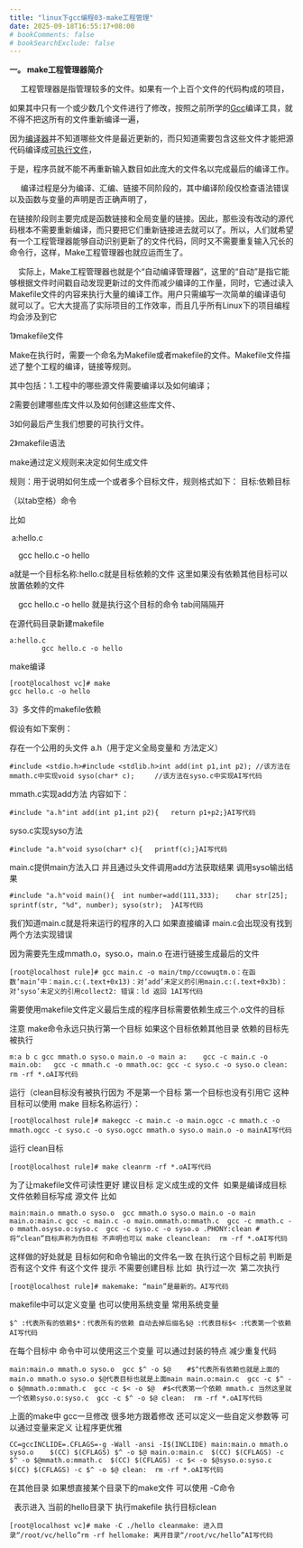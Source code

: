 ```yaml
---
title: "linux下gcc编程03-make工程管理"
date: 2025-09-18T16:55:17+08:00
# bookComments: false
# bookSearchExclude: false
---
```


**一。 make工程管理器简介**

     工程管理器是指管理较多的文件。如果有一个上百个文件的代码构成的项目，

如果其中只有一个或少数几个文件进行了修改，按照之前所学的[Gcc](https://so.csdn.net/so/search?q=Gcc&spm=1001.2101.3001.7020)编译工具，就不得不把这所有的文件重新编译一遍，

因为[编译器](https://so.csdn.net/so/search?q=%E7%BC%96%E8%AF%91%E5%99%A8&spm=1001.2101.3001.7020)并不知道哪些文件是最近更新的，而只知道需要包含这些文件才能把源代码编译成[可执行文件](https://so.csdn.net/so/search?q=%E5%8F%AF%E6%89%A7%E8%A1%8C%E6%96%87%E4%BB%B6&spm=1001.2101.3001.7020)，

于是，程序员就不能不再重新输入数目如此庞大的文件名以完成最后的编译工作。

     编译过程是分为编译、汇编、链接不同阶段的，其中编译阶段仅检查语法错误以及函数与变量的声明是否正确声明了，

在链接阶段则主要完成是函数链接和全局变量的链接。因此，那些没有改动的源代码根本不需要重新编译，而只要把它们重新链接进去就可以了。所以，人们就希望有一个工程管理器能够自动识别更新了的文件代码，同时又不需要重复输入冗长的命令行，这样，Make工程管理器也就应运而生了。

    实际上，Make工程管理器也就是个“自动编译管理器”，这里的“自动”是指它能够根据文件时间戳自动发现更新过的文件而减少编译的工作量，同时，它通过读入Makefile文件的内容来执行大量的编译工作。用户只需编写一次简单的编译语句就可以了。它大大提高了实际项目的工作效率，而且几乎所有Linux下的项目编程均会涉及到它

1》makefile文件

Make在执行时，需要一个命名为Makefile或者makefile的文件。Makefile文件描述了整个工程的编译，链接等规则。

其中包括：1.工程中的哪些源文件需要编译以及如何编译；

2需要创建哪些库文件以及如何创建这些库文件、

3如何最后产生我们想要的可执行文件。

2》makefile语法

make通过定义规则来决定如何生成文件

规则：用于说明如何生成一个或者多个目标文件，规则格式如下：
目标:依赖目标

（以tab空格）命令

比如

 a:hello.c

    gcc hello.c -o hello

a就是一个目标名称:hello.c就是目标依赖的文件 这里如果没有依赖其他目标可以放置依赖的文件

    gcc hello.c -o hello 就是执行这个目标的命令 tab间隔隔开

在源代码目录新建makefile

```
a:hello.c
        gcc hello.c -o hello
```

make编译

```
[root@localhost vc]# make
gcc hello.c -o hello
```

3》多文件的makefile依赖

假设有如下案例：

存在一个公用的头文件 a.h（用于定义全局变量和 方法定义）

```
#include <stdio.h>#include <stdlib.h>int add(int p1,int p2); //该方法在mmath.c中实现void syso(char* c);     //该方法在syso.c中实现AI写代码
```

mmath.c实现add方法 内容如下：

```
#include "a.h"int add(int p1,int p2){	return p1+p2;}AI写代码
```

syso.c实现syso方法

```
#include "a.h"void syso(char* c){	printf(c);}AI写代码
```

main.c提供main方法入口 并且通过头文件调用add方法获取结果 调用syso输出结果

```
#include "a.h"void main(){	int number=add(111,333);	char str[25];	sprintf(str, "%d", number);	syso(str);	}AI写代码
```

我们知道main.c就是将来运行的程序的入口 如果直接编译 main.c会出现没有找到两个方法实现错误

因为需要先生成mmath.o，syso.o，main.o 在进行链接生成最后的文件

```
[root@localhost rule]# gcc main.c -o main/tmp/ccowuqtm.o：在函数‘main’中：main.c:(.text+0x13)：对‘add’未定义的引用main.c:(.text+0x3b)：对‘syso’未定义的引用collect2: 错误：ld 返回 1AI写代码
```

需要使用makefile文件定义最后生成的程序目标需要依赖生成三个.o文件的目标 

注意 make命令永远只执行第一个目标 如果这个目标依赖其他目录 依赖的目标先被执行

```
m:a b c	gcc mmath.o syso.o main.o -o main a:	gcc -c main.c -o main.ob:	gcc -c mmath.c -o mmath.oc:	gcc -c syso.c -o syso.o	clean:	rm -rf *.oAI写代码
```

运行（clean目标没有被执行因为 不是第一个目标 第一个目标也没有引用它 这种目标可以使用 make 目标名称运行）：

```
[root@localhost rule]# makegcc -c main.c -o main.ogcc -c mmath.c -o mmath.ogcc -c syso.c -o syso.ogcc mmath.o syso.o main.o -o mainAI写代码
```

运行 clean目标

```
[root@localhost rule]# make cleanrm -rf *.oAI写代码
```

为了让makefile文件可读性更好 建议目标 定义成生成的文件  如果是编译成目标文件依赖目标写成 源文件 比如

```
main:main.o mmath.o syso.o	gcc mmath.o syso.o main.o -o main main.o:main.c	gcc -c main.c -o main.ommath.o:mmath.c	gcc -c mmath.c -o mmath.osyso.o:syso.c	gcc -c syso.c -o syso.o	.PHONY:clean #将“clean”目标声称为伪目标 不声明也可以 make cleanclean:	rm -rf *.oAI写代码
```

这样做的好处就是 目标如何和命令输出的文件名一致 在执行这个目标之前 判断是否有这个文件 有这个文件 提示 不需要创建目标 比如  执行过一次  第二次执行 

```
[root@localhost rule]# makemake: “main”是最新的。AI写代码
```

makefile中可以定义变量 也可以使用系统变量 常用系统变量

```
$^ :代表所有的依赖$*：代表所有的依赖 自动去掉后缀名$@ :代表目标$< :代表第一个依赖AI写代码
```

在每个目标中 命令中可以使用这三个变量 可以通过封装的特点 减少重复代码

```
main:main.o mmath.o syso.o	gcc $^ -o $@    #$^代表所有依赖也就是上面的main.o mmath.o syso.o $@代表目标也就是上面main main.o:main.c	gcc -c $^ -o $@mmath.o:mmath.c	gcc -c $< -o $@  #$<代表第一个依赖 mmath.c 当然这里就一个依赖syso.o:syso.c	gcc -c $^ -o $@	clean:	rm -rf *.oAI写代码
```

上面的make中 gcc一旦修改 很多地方跟着修改 还可以定义一些自定义参数等 可以通过变量来定义 让程序更优雅

```
CC=gccINCLIDE=.CFLAGS=-g -Wall -ansi -I$(INCLIDE) main:main.o mmath.o syso.o	$(CC) $(CFLAGS) $^ -o $@ main.o:main.c	$(CC) $(CFLAGS) -c $^ -o $@mmath.o:mmath.c	$(CC) $(CFLAGS) -c $< -o $@syso.o:syso.c	$(CC) $(CFLAGS) -c $^ -o $@	clean:	rm -rf *.oAI写代码
```

在其他目录 如果想直接某个目录下的make文件 可以使用 -C命令

  表示进入 当前的hello目录下 执行makefile 执行目标clean

```
[root@localhost vc]# make -C ./hello cleanmake: 进入目录“/root/vc/hello”rm -rf hellomake: 离开目录“/root/vc/hello”AI写代码
```
